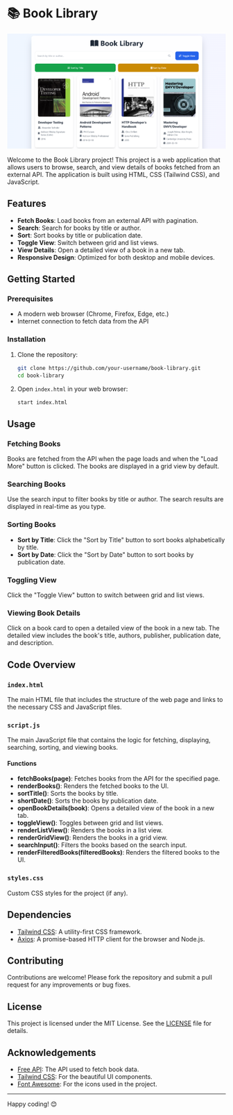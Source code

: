 # 📚 Book Library

<img src="./image.png">

Welcome to the Book Library project! This project is a web application that allows users to browse, search, and view details of books fetched from an external API. The application is built using HTML, CSS (Tailwind CSS), and JavaScript.

## Features

- **Fetch Books**: Load books from an external API with pagination.
- **Search**: Search for books by title or author.
- **Sort**: Sort books by title or publication date.
- **Toggle View**: Switch between grid and list views.
- **View Details**: Open a detailed view of a book in a new tab.
- **Responsive Design**: Optimized for both desktop and mobile devices.

## Getting Started

### Prerequisites

- A modern web browser (Chrome, Firefox, Edge, etc.)
- Internet connection to fetch data from the API

### Installation

1. Clone the repository:

   ```sh
   git clone https://github.com/your-username/book-library.git
   cd book-library
   ```

2. Open `index.html` in your web browser:
   ```sh
   start index.html
   ```

## Usage

### Fetching Books

Books are fetched from the API when the page loads and when the "Load More" button is clicked. The books are displayed in a grid view by default.

### Searching Books

Use the search input to filter books by title or author. The search results are displayed in real-time as you type.

### Sorting Books

- **Sort by Title**: Click the "Sort by Title" button to sort books alphabetically by title.
- **Sort by Date**: Click the "Sort by Date" button to sort books by publication date.

### Toggling View

Click the "Toggle View" button to switch between grid and list views.

### Viewing Book Details

Click on a book card to open a detailed view of the book in a new tab. The detailed view includes the book's title, authors, publisher, publication date, and description.

## Code Overview

### `index.html`

The main HTML file that includes the structure of the web page and links to the necessary CSS and JavaScript files.

### `script.js`

The main JavaScript file that contains the logic for fetching, displaying, searching, sorting, and viewing books.

#### Functions

- **fetchBooks(page)**: Fetches books from the API for the specified page.
- **renderBooks()**: Renders the fetched books to the UI.
- **sortTitle()**: Sorts the books by title.
- **shortDate()**: Sorts the books by publication date.
- **openBookDetails(book)**: Opens a detailed view of the book in a new tab.
- **toggleView()**: Toggles between grid and list views.
- **renderListView()**: Renders the books in a list view.
- **renderGridView()**: Renders the books in a grid view.
- **searchInput()**: Filters the books based on the search input.
- **renderFilteredBooks(filteredBooks)**: Renders the filtered books to the UI.

### `styles.css`

Custom CSS styles for the project (if any).

## Dependencies

- [Tailwind CSS](https://tailwindcss.com/): A utility-first CSS framework.
- [Axios](https://axios-http.com/): A promise-based HTTP client for the browser and Node.js.

## Contributing

Contributions are welcome! Please fork the repository and submit a pull request for any improvements or bug fixes.

## License

This project is licensed under the MIT License. See the [LICENSE](LICENSE) file for details.

## Acknowledgements

- [Free API](https://api.freeapi.app/): The API used to fetch book data.
- [Tailwind CSS](https://tailwindcss.com/): For the beautiful UI components.
- [Font Awesome](https://fontawesome.com/): For the icons used in the project.

---

Happy coding! 😊
